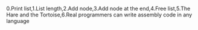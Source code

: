 0.Print list,1.List length,2.Add node,3.Add node at the end,4.Free list,5.The Hare and the Tortoise,6.Real programmers can write assembly code in any language
